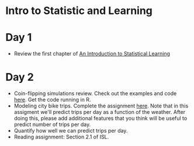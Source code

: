 # Intro to Statistic and Learning
# Day 1

  * Review the first chapter of [An Introduction to Statistical Learning](http://www-bcf.usc.edu/~gareth/ISL/index.html)

# Day 2 
  * Coin-flipping simulations review. Check out the examples and code [here](http://rpubs.com/jhofman/statistical_inference). Get the code running in R.
  * Modeling city bike trips. Complete the assignment [here](https://www.evernote.com/shard/s258/sh/4f26fd76-1140-405b-b050-8b78da63ea87/7ca89065a2e2aec2). Note that in this assigment we'll predict trips per day as a function of the weather. After doing this, please add additional features that you think will be useful to predict number of trips per day. 
  * Quantify how well we can predict trips per day.
  * Reading assignment: Section 2.1 of ISL.
